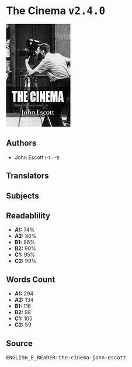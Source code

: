 # The Cinema <kbd>v2.4.0</kbd>

![](./cover.medium.jpg "")

## Authors


 - John Escott <small>(-1 - -1)</small>

## Translators



## Subjects



## Readablility


 - **A1:** 74%
 - **A2:** 80%
 - **B1:** 86%
 - **B2:** 90%
 - **C1:** 95%
 - **C2:** 99%

## Words Count


 - **A1:** 294
 - **A2:** 134
 - **B1:** 116
 - **B2:** 98
 - **C1:** 105
 - **C2:** 59

## Source


<kbd>ENGLISH_E_READER:the-cinema-john-escott</kbd>
